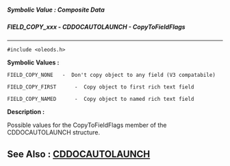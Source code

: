 ##### Symbolic Value : Composite Data
##### FIELD_COPY_xxx - CDDOCAUTOLAUNCH - CopyToFieldFlags
---
```
#include <oleods.h>
```

**Symbolic Values :**

	FIELD_COPY_NONE	  -  Don't copy object to any field (V3 compatabile)

	FIELD_COPY_FIRST	  -  Copy object to first rich text field

	FIELD_COPY_NAMED	  -  Copy object to named rich text field


**Description :**

Possible values for the CopyToFieldFlags member of the CDDOCAUTOLAUNCH structure.


**See Also :**
[CDDOCAUTOLAUNCH](/domino-c-api-docs/reference/Data/CDDOCAUTOLAUNCH)
---
